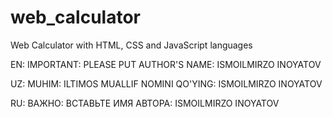 # web_calculator
Web Calculator with HTML, CSS and JavaScript languages

EN:
IMPORTANT: PLEASE PUT AUTHOR'S NAME: ISMOILMIRZO INOYATOV

UZ:
MUHIM: ILTIMOS MUALLIF NOMINI QO'YING: ISMOILMIRZO INOYATOV

RU:
ВАЖНО: ВСТАВЬТЕ ИМЯ АВТОРА: ISMOILMIRZO INOYATOV
